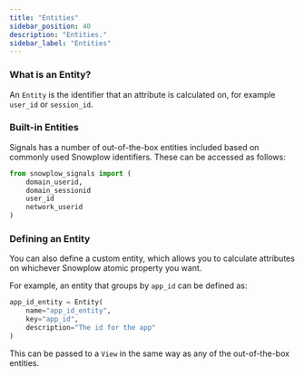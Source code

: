 ```yaml
---
title: "Entities"
sidebar_position: 40
description: "Entities."
sidebar_label: "Entities"
---
```


### What is an Entity?
An `Entity` is the identifier that an attribute is calculated on, for example `user_id` or `session_id`. 

### Built-in Entities
Signals has a number of out-of-the-box entities included based on commonly used Snowplow identifiers. These can be accessed as follows:

```python
from snowplow_signals import (
    domain_userid, 
    domain_sessionid
    user_id
    network_userid
)
```
### Defining an Entity
You can also define a custom entity, which allows you to calculate attributes on whichever Snowplow atomic property you want. 

For example, an entity that groups by `app_id` can be defined as:

```python
app_id_entity = Entity(
    name="app_id_entity", 
    key="app_id",
    description="The id for the app"    
)

```

This can be passed to a `View` in the same way as any of the out-of-the-box entities.